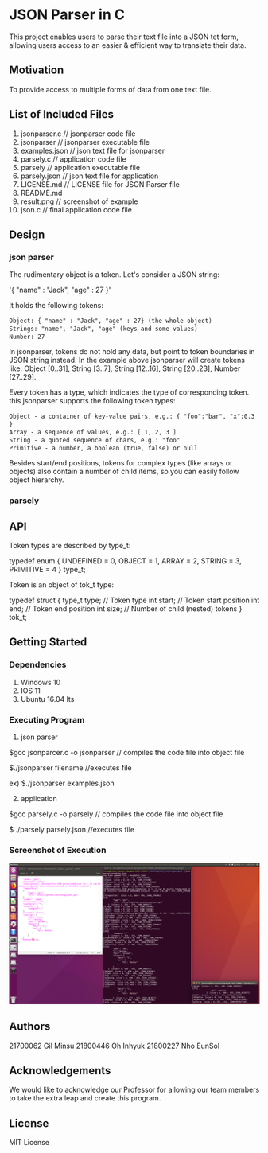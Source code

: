 # JSON Parser in C

This project enables users to parse their text file into a JSON tet form, allowing users access to an easier & efficient way to translate their data.

## Motivation

To provide access to multiple forms of data from one text file.

## List of Included Files

1) jsonparser.c  // jsonparser code file
2) jsonparser    // jsonparser executable file
3) examples.json // json text file for jsonparser
4) parsely.c     // application code file
5) parsely       // application executable file
5) parsely.json  // json text file for application
6) LICENSE.md    // LICENSE file for JSON Parser file
7) README.md
8) result.png    // screenshot of example
9) json.c        // final application code file

## Design
### json parser

The rudimentary object is a token. Let's consider a JSON string:

'{ "name" : "Jack", "age" : 27 }'

It holds the following tokens:

    Object: { "name" : "Jack", "age" : 27} (the whole object)
    Strings: "name", "Jack", "age" (keys and some values)
    Number: 27

In jsonparser, tokens do not hold any data, but point to token boundaries in JSON string instead. In the example above jsonparser will create tokens like: Object [0..31], String [3..7], String [12..16], String [20..23], Number [27..29].

Every token has a type, which indicates the type of corresponding token. this jsonparser supports the following token types:

    Object - a container of key-value pairs, e.g.: { "foo":"bar", "x":0.3 }
    Array - a sequence of values, e.g.: [ 1, 2, 3 ]
    String - a quoted sequence of chars, e.g.: "foo"
    Primitive - a number, a boolean (true, false) or null

Besides start/end positions, tokens for complex types (like arrays or objects) also contain a number of child items, so you can easily follow object hierarchy.

### parsely


## API

Token types are described by type_t:

typedef enum {
	UNDEFINED = 0,
	OBJECT = 1,
	ARRAY = 2,
	STRING = 3,
	PRIMITIVE = 4
} type_t;

Token is an object of tok_t type:

typedef struct {
	type_t type; // Token type
	int start;       // Token start position
	int end;         // Token end position
	int size;        // Number of child (nested) tokens
} tok_t;

## Getting Started

### Dependencies

1) Windows 10
2) IOS 11
3) Ubuntu 16.04 lts

### Executing Program

1) json parser

$gcc jsonparcer.c -o jsonparser 
 // compiles the code file into object file
 
$./jsonparser filename
 //executes file
 
 ex) $./jsonparser examples.json

2) application

$gcc parsely.c -o parsely
 // compiles the code file into object file

$ ./parsely parsely.json
 //executes file

### Screenshot of Execution

![](result.png)
## Authors

21700062 Gil Minsu
21800446 Oh Inhyuk
21800227 Nho EunSol
## Acknowledgements

We would like to acknowledge our Professor for allowing our team members to take the extra leap and create this program. 

## License

MIT License
